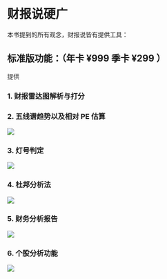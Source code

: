 # 财报说硬广

本书提到的所有观念，财报说皆有提供工具：

## 标准版功能：（年卡 ¥999 季卡 ¥299 ）

提供

### 1. 财报雷达图解析与打分
### 2. 五线谱趋势以及相对 PE 估算

![](https://d.pr/i/uy2PSh+)

### 3. 灯号判定

![](https://d.pr/i/2kohUL+)

### 4. 杜邦分析法

![](https://d.pr/i/OWqvyJ+)

### 5. 财务分析报告

![](https://d.pr/i/4Qbytf+)

### 6. 个股分析功能

![](https://d.pr/i/wRFIln+)
